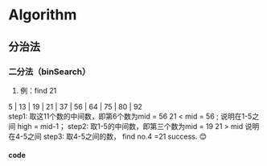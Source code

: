 # Algorithm
## 分治法
### 二分法（binSearch）
  1. 例：find 21  
  
   5 | 13 | 19 | 21 | 37 | 56 | 64 | 75 | 80 | 92  
 step1: 取这11个数的中间数，即第6个数为mid = 56
        21 < mid = 56 ; 说明在1-5之间 high = mid-1；
  step2: 取1-5的中间数，即第三个数为mid = 19 
        21 > mid 说明在4-5之间
  step3: 取4-5之间的数，
        find no.4 =21 success. :blush: 
#### code    
